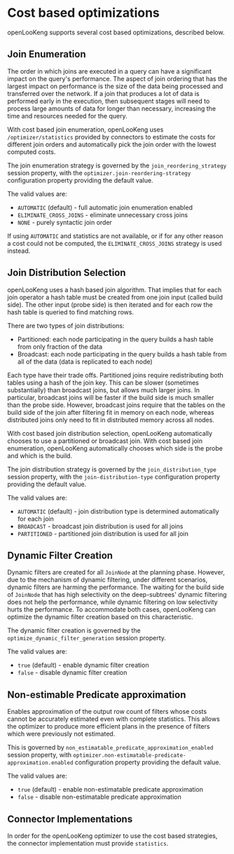 
Cost based optimizations
========================

openLooKeng supports several cost based optimizations, described below.

Join Enumeration
----------------

The order in which joins are executed in a query can have a significant impact on the query\'s performance. The aspect of join ordering that has the largest impact on performance is the size of the data being processed and transferred over the network. If a join that produces a lot of data is performed early in the execution, then subsequent stages will need to process large amounts of data for longer than necessary,
increasing the time and resources needed for the query.

With cost based join enumeration, openLooKeng uses `/optimizer/statistics` provided by connectors to estimate the costs for different join orders and automatically pick the join order with the lowest computed costs.

The join enumeration strategy is governed by the `join_reordering_strategy` session property, with the
`optimizer.join-reordering-strategy` configuration property providing the default value.

The valid values are:

- `AUTOMATIC` (default) - full automatic join enumeration enabled
- `ELIMINATE_CROSS_JOINS` - eliminate unnecessary cross joins
- `NONE` - purely syntactic join order

If using `AUTOMATIC` and statistics are not available, or if for any other reason a cost could not be computed, the `ELIMINATE_CROSS_JOINS` strategy is used instead.

Join Distribution Selection
---------------------------

openLooKeng uses a hash based join algorithm. That implies that for each join operator a hash table must be created from one join input (called build side). The other input (probe side) is then iterated and for each row the hash table is queried to find matching rows.

There are two types of join distributions:

- Partitioned: each node participating in the query builds a hash table from only fraction of the data
- Broadcast: each node participating in the query builds a hash table from all of the data (data is replicated to each node)

Each type have their trade offs. Partitioned joins require redistributing both tables using a hash of the join key. This can be slower (sometimes substantially) than broadcast joins, but allows much larger joins. In particular, broadcast joins will be faster if the build side is much smaller than the probe side. However, broadcast joins require that the tables on the build side of the join after filtering fit in memory on each node, whereas distributed joins only need to fit in distributed memory across all nodes.

With cost based join distribution selection, openLooKeng automatically chooses to use a partitioned or broadcast join. With cost based join enumeration, openLooKeng automatically chooses which side is the probe and
which is the build.

The join distribution strategy is governed by the `join_distribution_type` session property, with the
`join-distribution-type` configuration property providing the default value.

The valid values are:

- `AUTOMATIC` (default) - join distribution type is determined automatically for each join
- `BROADCAST` - broadcast join distribution is used for all joins
- `PARTITIONED` - partitioned join distribution is used for all join

Dynamic Filter Creation
-------------------------
Dynamic filters are created for all `JoinNode` at the planning phase. However, due to the mechanism of dynamic filtering, under different scenarios, dynamic filters are harming the performance. The waiting for the build side of `JoinNode` that has high selectivity on the deep-subtrees' dynamic filtering does not help the performance, while dynamic filtering on low selectivity hurts the performance. To accommodate both cases, openLooKeng can optimize the dynamic filter creation based on this characteristic.

The dynamic filter creation is governed by the `optimize_dynamic_filter_generation` session property.

The valid values are:
- `true` (default) - enable dynamic filter creation
- `false` - disable dynamic filter creation

Non-estimable Predicate approximation
----------------------------------------

Enables approximation of the output row count of filters whose costs cannot be accurately estimated even with complete statistics. This allows the optimizer to
produce more efficient plans in the presence of filters which were previously not estimated.

This is governed by `non_estimatable_predicate_approximation_enabled` session property, with `optimizer.non-estimatable-predicate-approximation.enabled` configuration property providing the default value.

The valid values are:
- `true` (default) - enable non-estimatable predicate approximation
- `false` - disable non-estimatable predicate approximation

Connector Implementations
-------------------------

In order for the openLooKeng optimizer to use the cost based strategies, the connector implementation must provide `statistics`.
